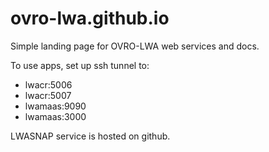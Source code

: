 # ovro-lwa.github.io

Simple landing page for OVRO-LWA web services and docs.

To use apps, set up ssh tunnel to:
- lwacr:5006
- lwacr:5007
- lwamaas:9090
- lwamaas:3000

LWASNAP service is hosted on github.
